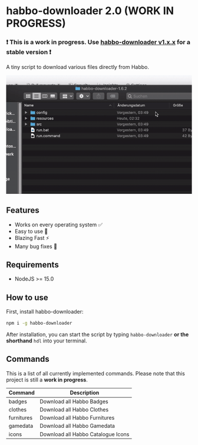 # habbo-downloader 2.0 (WORK IN PROGRESS)

### ❗ This is a work in progress. Use [habbo-downloader v1.x.x](https://github.com/higoka/habbo-downloader/tree/master) for a stable version ❗

A tiny script to download various files directly from Habbo.

![](preview.gif)

## Features

- Works on every operating system ✅
- Easy to use 💯
- Blazing Fast ⚡
- Many bug fixes 🐛

## Requirements

- NodeJS >= 15.0

## How to use

First, install habbo-downloader:

```bash
npm i -g habbo-downloader
```

After installation, you can start the script by typing `habbo-downloader` **or the shorthand** `hdl` into your terminal.
## Commands

This is a list of all currently implemented commands. Please note that this project is still a **work in progress**.

|     Command     |                       Description                         |
| --------------- | --------------------------------------------------------- |
| badges          | Download all Habbo Badges                                 |
| clothes         | Download all Habbo Clothes                                |
| furnitures      | Download all Habbo Furnitures                             |
| gamedata        | Download all Habbo Gamedata                               |
| icons           | Download all Habbo Catalogue Icons                        |
